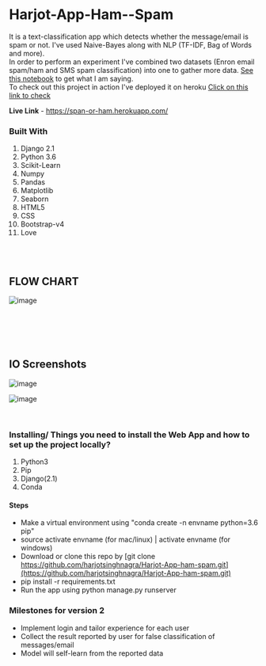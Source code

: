 # Harjot-App-Ham--Spam
It is a text-classification app which detects whether the message/email is spam or not. I've used Naive-Bayes along with NLP (TF-IDF, Bag of Words and more). <br>
In order to perform an experiment I've combined two datasets (Enron email spam/ham and SMS spam classification) into one to gather more data. [See this notebook](https://github.com/harjotsinghnagra/Harjot-App-ham-spam/blob/main/machine_learning_section/SpamHam.ipynb) to get what I am saying.
<br>
To check out this project in action I've deployed it on heroku
[Click on this link to check](https://span-or-ham.herokuapp.com/)

__Live Link__ - https://span-or-ham.herokuapp.com/

### Built With

1. Django 2.1
2. Python 3.6
3. Scikit-Learn
4. Numpy
5. Pandas
6. Matplotlib
7. Seaborn
4. HTML5
5. CSS
6. Bootstrap-v4
7. Love
<br>
<br>
<h2> FLOW CHART </h2>

![image](![image](https://user-images.githubusercontent.com/80465715/137627786-a75d6ec5-aaeb-4398-88a1-6f5754b77db5.png))




<br>


<br><br>
<h2>IO Screenshots</h2>

![image](![image](https://user-images.githubusercontent.com/80465715/137627450-b49a3720-0a77-4594-8c10-87c69fbb61cd.png))

![image](![image](https://user-images.githubusercontent.com/80465715/137627465-12e700d3-d7db-4b14-961a-16e28d408287.png))




<br>

### Installing/ Things you need to install the Web App and how to set up the project locally?

1. Python3
2. Pip
3. Django(2.1)
4. Conda

#### Steps
- Make a virtual environment using "conda create -n envname python=3.6 pip"
- source activate envname (for mac/linux) | activate envname (for windows)
- Download or clone this repo by [git clone https://github.com/harjotsinghnagra/Harjot-App-ham-spam.git](https://github.com/harjotsinghnagra/Harjot-App-ham-spam.git)
- pip install -r requirements.txt
- Run the app using python manage.py runserver

### Milestones for version 2
- Implement login and tailor experience for each user
- Collect the result reported by user for false classification of messages/email
- Model will self-learn from the reported data



